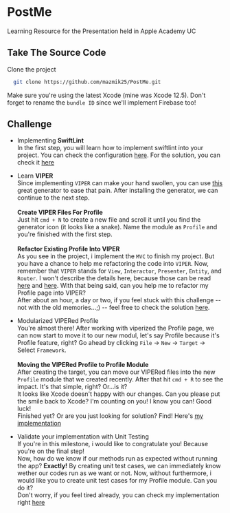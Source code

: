 
# PostMe

Learning Resource for the Presentation held in Apple Academy UC


## Take The Source Code

Clone the project

```bash
  git clone https://github.com/mazmik25/PostMe.git
```

Make sure you're using the latest Xcode (mine was Xcode 12.5). Don't forget to 
rename the `bundle ID` since we'll implement Firebase too!

## Challenge
- Implementing **SwiftLint** \
In the first step, you will learn how to implement swiftlint into your project. You can check the configuration [here](https://github.com/realm/SwiftLint).
For the solution, you can check it [here](https://github.com/mazmik25/PostMe/tree/enhancement/add_swiftlint)

- Learn **VIPER** \
Since implementing `VIPER` can make your hand swollen, you can use [this](https://github.com/infinum/iOS-VIPER-Xcode-Templates/tree/feature/v4.0) 
great generator to ease that pain. After installing the generator, we can continue 
to the next step. \
\
**Create VIPER Files For Profile** \
Just hit `cmd + N` to create a new file and scroll it until you find the generator icon
(it looks like a snake). Name the module as `Profile` and you're finished with the first 
step. \
\
**Refactor Existing Profile Into VIPER** \
As you see in the project, i implement the `MVC` to finish my project. But you have a 
chance to help me refactoring the code into `VIPER`. Now, remember that `VIPER` stands
for `View`, `Interactor`, `Presenter`, `Entity`, and `Router`. I won't describe the 
details here, because those can be read 
[here](https://medium.com/@smalam119/viper-design-pattern-for-ios-application-development-7a9703902af6)
and [here](https://www.raywenderlich.com/8440907-getting-started-with-the-viper-architecture-pattern).
With that being said, can you help me to refactor my Profile page into VIPER? \
After about an hour, a day or two, if you feel stuck with this challenge -- 
not with the old memories...;) -- feel free to check the solution 
[here](https://github.com/mazmik25/PostMe/tree/enhancement/viper_profile_module).

- Modularized VIPERed Profile \
You're almost there! After working with viperized the Profile page, we can now start 
to move it to our new modul, let's say Profile because it's Profile feature, right?
Go ahead by clicking `File` -> `New` -> `Target` -> Select `Framework`. \
\
**Moving the VIPERed Profile to Profile Module** \
After creating the target, you can move our VIPERed files into the new `Profile` module 
that we created recently. After that hit `cmd + R` to see the impact. It's that simple, 
right? Or...is it? \
It looks like Xcode doesn't happy with our changes. Can you please put the smile back 
to Xcode? I'm counting on you! I know you can! Good luck! \
Finished yet? Or are you just looking for solution? Find! Here's [my implementation]()

- Validate your implementation with Unit Testing \
If you're in this milestone, i would like to congratulate you! Because you're on the 
final step! \
Now, how do we know if our methods run as expected without running the app? **Exactly!** By creating unit test cases, we can immediately know wether our codes run
as we want or not. Now, without furthermore, i would like you to create unit test cases 
for my Profile module. Can you do it? \
Don't worry, if you feel tired already, you can check my implementation right 
[here]()
